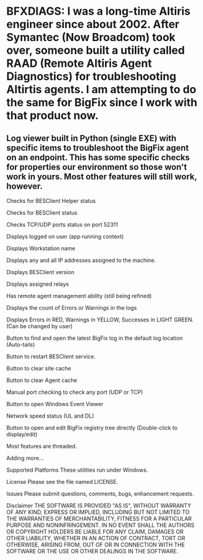 # BFXDIAGS:  I was a long-time Altiris engineer since about 2002. After Symantec (Now Broadcom) took over, someone built a utility called RAAD (Remote Altiris Agent Diagnostics) for troubleshooting Altirtis agents. I am attempting to do the same for BigFix since I work with that product now.

## Log viewer built in Python (single EXE) with specific items to troubleshoot the BigFix agent on an endpoint. This has some specific checks for properties our environment so those won't work in yours. Most other features will still work, however.

Checks for BESClient Helper status

Checks for BESClient status

Checks TCP/UDP ports status on port 52311

Displays logged on user (app running context)

Displays Workstation name

Displays any and all IP addresses assigned to the machine.

Displays BESClient version

Displays assigned relays

Has remote agent management ability (still being refined)

Displays the count of Errors or Warnings in the logs

Displays Errors in RED, Warnings in  YELLOW, Successes in LIGHT GREEN. (Can be changed by user)

Button to find and open the latest BigFix log in the default log location (Auto-tails)

Button to restart BESClient service.

Button to clear site cache

Button to clear Agent cache

Manual port checking to check any port (UDP or TCP)

Button to open Windows Event Viewer

Network speed status (UL and DL)

Button to open and edit BigFix registry tree directly (Double-click to display/edit)

Most features are threaded.

Adding  more...

Supported Platforms
These utilities run under Windows.

License
Please see the file named LICENSE.

Issues
Please submit questions, comments, bugs, enhancement requests.

Disclaimer
THE SOFTWARE IS PROVIDED "AS IS", WITHOUT WARRANTY OF ANY KIND, EXPRESS OR IMPLIED, INCLUDING BUT NOT LIMITED TO THE WARRANTIES OF MERCHANTABILITY, FITNESS FOR A PARTICULAR PURPOSE AND NONINFRINGEMENT. IN NO EVENT SHALL THE AUTHORS OR COPYRIGHT HOLDERS BE LIABLE FOR ANY CLAIM, DAMAGES OR OTHER LIABILITY, WHETHER IN AN ACTION OF CONTRACT, TORT OR OTHERWISE, ARISING FROM, OUT OF OR IN CONNECTION WITH THE SOFTWARE OR THE USE OR OTHER DEALINGS IN THE SOFTWARE.

